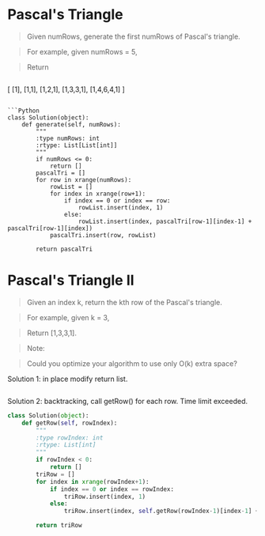# Pascal's Triangle

> Given numRows, generate the first numRows of Pascal's triangle.

> For example, given numRows = 5,

> Return

> ```
[
     [1],
    [1,1],
   [1,2,1],
  [1,3,3,1],
 [1,4,6,4,1]
]
```

```Python
class Solution(object):
    def generate(self, numRows):
        """
        :type numRows: int
        :rtype: List[List[int]]
        """
        if numRows <= 0:
            return []
        pascalTri = []
        for row in xrange(numRows):
            rowList = []
            for index in xrange(row+1):
                if index == 0 or index == row:
                    rowList.insert(index, 1)
                else:
                    rowList.insert(index, pascalTri[row-1][index-1] + pascalTri[row-1][index])
            pascalTri.insert(row, rowList)

        return pascalTri
```

# Pascal's Triangle II

> Given an index k, return the kth row of the Pascal's triangle.

> For example, given k = 3,

> Return [1,3,3,1].

> Note:

> Could you optimize your algorithm to use only O(k) extra space?

Solution 1: in place modify return list.

```Python

```

Solution 2: backtracking, call getRow() for each row. Time limit exceeded.

```Python
class Solution(object):
    def getRow(self, rowIndex):
        """
        :type rowIndex: int
        :rtype: List[int]
        """
        if rowIndex < 0:
            return []
        triRow = []
        for index in xrange(rowIndex+1):
            if index == 0 or index == rowIndex:
                triRow.insert(index, 1)
            else:
                triRow.insert(index, self.getRow(rowIndex-1)[index-1] + self.getRow(rowIndex-1)[index])

        return triRow
```
